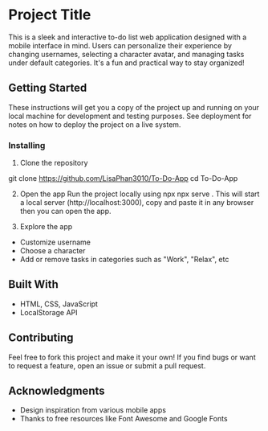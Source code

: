 # Project Title

This is a sleek and interactive to-do list web application designed with a mobile interface in mind. Users can personalize their experience by changing usernames, selecting a character avatar, and managing tasks under default categories. It's a fun and practical way to stay organized!

## Getting Started

These instructions will get you a copy of the project up and running on your local machine for development and testing purposes. See deployment for notes on how to deploy the project on a live system.

### Installing
1. Clone the repository

git clone https://github.com/LisaPhan3010/To-Do-App
cd To-Do-App

2. Open the app
Run the project locally using npx
npx serve .
This will start a local server (http://localhost:3000), copy and paste it in any browser then you can open the app.

3. Explore the app
* Customize username
* Choose a character
* Add or remove tasks in categories such as "Work", "Relax", etc



## Built With
* HTML, CSS, JavaScript
* LocalStorage API

## Contributing

Feel free to fork this project and make it your own! If you find bugs or want to request a feature, open an issue or submit a pull request.

## Acknowledgments

* Design inspiration from various mobile apps
* Thanks to free resources like Font Awesome and Google Fonts

